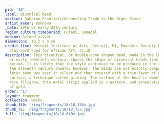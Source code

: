 ```yaml
---
pid: '18'
label: Biconical bead
section: Saharan Frontiers/Connecting Trade to the Niger River
artist_maker: Unknown
_date: 19th or early 20th century
region_culture_timeperiod: Fulani, Senegal
medium: Gilded silver
dimensions: 10.2 x 6 cm
credit_line: Detroit Institute of Arts, Detroit, MI, Founders Society Purchase, Eleanor
  Clay Ford Fund for African Art, 77.10
description: This biconical, or double-cone shaped bead, made in the late nineteenth
  or early twentieth century, shares the shape of biconical beads from the Medieval
  period. It is likely that the style continued to be produced in the region from
  the eleventh century onward; however, the beads are not exactly comparable. This
  later bead was cast in silver and then covered with a thin layer of gold over its
  surface, a technique called gilding. The surface of the bead is embellished with
  wire filigree, thin metal strips applied in a pattern, and granulation, small spheres
  of gold.
order: '17'
layout: fragment
collection: works
thumb_150: '/img/fragments/18/18_150x.jpg'
thumb_75: '/img/fragments/18/18_75x.jpg'
full: '/img/fragments/18/18_640x.jpg'
---
```

